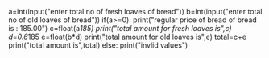 a=int(input("enter total no of fresh loaves of bread"))
b=int(input("enter total no of old loaves of bread"))
if(a>=0):
    print("regular price of bread of bread is : 185.00")
    c=float(a*185)
    print("total amount for fresh loaves is",c)
    d=0.6*185
    e=float(b*d)
    print("total amount for old loaves is",e)
    total=c+e
    print("total amount is",total)
else:
    print("invlid values")
